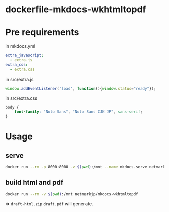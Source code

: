 # dockerfile-mkdocs-wkhtmltopdf

# Pre requirements

in mkdocs.yml

```yaml
extra_javascript:
  - extra.js
extra_css:
  - extra.css
```

in src/extra.js

```javascript
window.addEventListener('load', function(){window.status="ready"});
```

in src/extra.css

```css
body {
    font-family: "Noto Sans", "Noto Sans CJK JP", sans-serif;
}
```
# Usage

## serve

```bash
docker run --rm -p 8000:8000 -v $(pwd):/mnt --name mkdocs-serve netmarkjp/mkdocs-wkhtmltopdf mkdocs serve
```

## build html and pdf

```bash
docker run --rm -v $(pwd):/mnt netmarkjp/mkdocs-wkhtmltopdf
```

=> `draft-html.zip` `draft.pdf` will generate.
